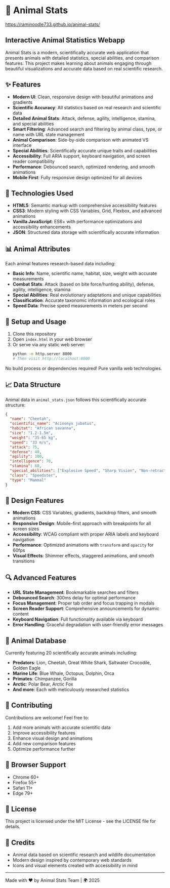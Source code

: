 # 🦁 Animal Stats

https://raminoodle733.github.io/animal-stats/

## Interactive Animal Statistics Webapp

Animal Stats is a modern, scientifically accurate web application that presents animals with detailed statistics, special abilities, and comparison features. This project makes learning about animals engaging through beautiful visualizations and accurate data based on real scientific research.

## ✨ Features

- **Modern UI**: Clean, responsive design with beautiful animations and gradients
- **Scientific Accuracy**: All statistics based on real research and scientific data
- **Detailed Animal Stats**: Attack, defense, agility, intelligence, stamina, and special abilities
- **Smart Filtering**: Advanced search and filtering by animal class, type, or name with URL state management
- **Animal Comparison**: Side-by-side comparison with animated VS interface
- **Special Abilities**: Scientifically accurate unique traits and capabilities
- **Accessibility**: Full ARIA support, keyboard navigation, and screen reader compatibility
- **Performance**: Debounced search, optimized rendering, and smooth animations
- **Mobile First**: Fully responsive design optimized for all devices

## 🚀 Technologies Used

- **HTML5**: Semantic markup with comprehensive accessibility features
- **CSS3**: Modern styling with CSS Variables, Grid, Flexbox, and advanced animations
- **Vanilla JavaScript**: ES6+ with performance optimizations and accessibility enhancements
- **JSON**: Structured data storage with scientifically accurate information

## 📊 Animal Attributes

Each animal features research-based data including:

- **Basic Info**: Name, scientific name, habitat, size, weight with accurate measurements
- **Combat Stats**: Attack (based on bite force/hunting ability), defense, agility, intelligence, stamina
- **Special Abilities**: Real evolutionary adaptations and unique capabilities
- **Classification**: Accurate taxonomic information and ecological roles
- **Speed Data**: Precise speed measurements in meters per second

## 🔧 Setup and Usage

1. Clone this repository
2. Open `index.html` in your web browser
3. Or serve via any static web server:
   ```bash
   python -m http.server 8000
   # Then visit http://localhost:8000
   ```

No build process or dependencies required! Pure vanilla web technologies.

## 📈 Data Structure

Animal data in `animal_stats.json` follows this scientifically accurate structure:

```json
{
  "name": "Cheetah",
  "scientific_name": "Acinonyx jubatus",
  "habitat": "African savanna",
  "size": "1.2-1.5m",
  "weight": "35-65 kg",
  "speed": "33 m/s",
  "attack": 75,
  "defense": 40,
  "agility": 100,
  "intelligence": 70,
  "stamina": 60,
  "special_abilities": ["Explosive Speed", "Sharp Vision", "Non-retractable Claws"],
  "class": "Speedster",
  "type": "Mammal"
}
```

## 🎨 Design Features

- **Modern CSS**: CSS Variables, gradients, backdrop filters, and smooth animations
- **Responsive Design**: Mobile-first approach with breakpoints for all screen sizes
- **Accessibility**: WCAG compliant with proper ARIA labels and keyboard navigation
- **Performance**: Optimized animations with `transform` and `opacity` for 60fps
- **Visual Effects**: Shimmer effects, staggered animations, and smooth transitions

## 🔍 Advanced Features

- **URL State Management**: Bookmarkable searches and filters
- **Debounced Search**: 300ms delay for optimal performance
- **Focus Management**: Proper tab order and focus trapping in modals
- **Screen Reader Support**: Comprehensive announcements for dynamic content
- **Keyboard Navigation**: Full functionality available via keyboard
- **Error Handling**: Graceful degradation with user-friendly error messages

## 🦎 Animal Database

Currently featuring 20 scientifically accurate animals including:

- **Predators**: Lion, Cheetah, Great White Shark, Saltwater Crocodile, Golden Eagle
- **Marine Life**: Blue Whale, Octopus, Dolphin, Orca
- **Primates**: Chimpanzee, Gorilla
- **Arctic**: Polar Bear, Arctic Fox
- **And more**: Each with meticulously researched statistics

## 🤝 Contributing

Contributions are welcome! Feel free to:

1. Add more animals with accurate scientific data
2. Improve accessibility features
3. Enhance visual design and animations
4. Add new comparison features
5. Optimize performance further

## 📱 Browser Support

- Chrome 60+
- Firefox 55+
- Safari 11+
- Edge 79+

## 📄 License

This project is licensed under the MIT License - see the LICENSE file for details.

## 🙏 Credits

- Animal data based on scientific research and wildlife documentation
- Modern design inspired by contemporary web standards
- Icons and visual elements created with accessibility in mind

---

Made with ❤️ by Animal Stats Team | 🌍 2025
